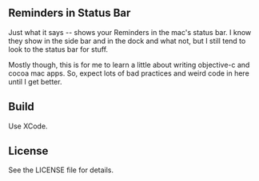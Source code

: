 ## Reminders in Status Bar

Just what it says -- shows your Reminders in the mac's status bar. I know
they show in the side bar and in the dock and what not, but I still tend to
look to the status bar for stuff.

Mostly though, this is for me to learn a little about writing objective-c and
cocoa mac apps. So, expect lots of bad practices and weird code in here until
I get better.

## Build

Use XCode.

## License

See the LICENSE file for details.
